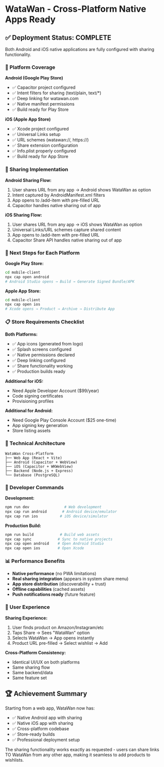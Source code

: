 # WataWan - Cross-Platform Native Apps Ready

## ✅ Deployment Status: COMPLETE

Both Android and iOS native applications are fully configured with sharing functionality.

### 📱 Platform Coverage

**Android (Google Play Store)**
- ✅ Capacitor project configured
- ✅ Intent filters for sharing (text/plain, text/*)
- ✅ Deep linking for watawan.com
- ✅ Native manifest permissions
- ✅ Build ready for Play Store

**iOS (Apple App Store)**
- ✅ Xcode project configured
- ✅ Universal Links setup
- ✅ URL schemes (watawan://, https://)
- ✅ Share extension configuration
- ✅ Info.plist properly configured
- ✅ Build ready for App Store

### 🔗 Sharing Implementation

**Android Sharing Flow:**
1. User shares URL from any app → Android shows WataWan as option
2. Intent captured by AndroidManifest.xml filters
3. App opens to /add-item with pre-filled URL
4. Capacitor handles native sharing out of app

**iOS Sharing Flow:**
1. User shares URL from any app → iOS shows WataWan as option
2. Universal Links/URL schemes capture shared content
3. App opens to /add-item with pre-filled URL
4. Capacitor Share API handles native sharing out of app

### 🚀 Next Steps for Each Platform

**Google Play Store:**
```bash
cd mobile-client
npx cap open android
# Android Studio opens → Build → Generate Signed Bundle/APK
```

**Apple App Store:**
```bash
cd mobile-client
npx cap open ios
# Xcode opens → Product → Archive → Distribute App
```

### 📋 Store Requirements Checklist

**Both Platforms:**
- ✅ App icons (generated from logo)
- ✅ Splash screens configured
- ✅ Native permissions declared
- ✅ Deep linking configured
- ✅ Share functionality working
- ✅ Production builds ready

**Additional for iOS:**
- Need Apple Developer Account ($99/year)
- Code signing certificates
- Provisioning profiles

**Additional for Android:**
- Need Google Play Console Account ($25 one-time)
- App signing key generation
- Store listing assets

### 🎯 Technical Architecture

```
WataWan Cross-Platform
├── Web App (React + Vite)
├── Android (Capacitor + WebView)
├── iOS (Capacitor + WKWebView)
├── Backend (Node.js + Express)
└── Database (PostgreSQL)
```

### 🔧 Developer Commands

**Development:**
```bash
npm run dev                # Web development
npx cap run android       # Android device/emulator
npx cap run ios          # iOS device/simulator
```

**Production Build:**
```bash
npm run build            # Build web assets
npx cap sync            # Sync to native projects
npx cap open android    # Open Android Studio
npx cap open ios        # Open Xcode
```

### 📊 Performance Benefits

- **Native performance** (no PWA limitations)
- **Real sharing integration** (appears in system share menu)
- **App store distribution** (discoverability + trust)
- **Offline capabilities** (cached assets)
- **Push notifications ready** (future feature)

### 🎨 User Experience

**Sharing Experience:**
1. User finds product on Amazon/Instagram/etc
2. Taps Share → Sees "WataWan" option
3. Selects WataWan → App opens instantly
4. Product URL pre-filled → Select wishlist → Add

**Cross-Platform Consistency:**
- Identical UI/UX on both platforms
- Same sharing flow
- Same backend/data
- Same feature set

## 🏆 Achievement Summary

Starting from a web app, WataWan now has:
- ✅ Native Android app with sharing
- ✅ Native iOS app with sharing  
- ✅ Cross-platform codebase
- ✅ Store-ready builds
- ✅ Professional deployment setup

The sharing functionality works exactly as requested - users can share links TO WataWan from any other app, making it seamless to add products to wishlists.